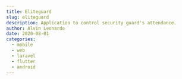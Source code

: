 ```yaml
---
title: Eliteguard
slug: eliteguard
description: Application to control security guard's attendance.
author: Alvin Leonardo
date: 2020-08-01
categories: 
  - mobile
  - web
  - laravel
  - flutter
  - android
---
```

